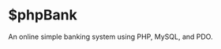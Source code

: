 # $phpBank
An online simple banking system using PHP, MySQL, and PDO.

<p align="center>
  ![](https://s3.ap-south-1.amazonaws.com/intellectualdude/Photos/Screen+Shot+2017-10-12+at+8.00.55+PM.png)
</p>
